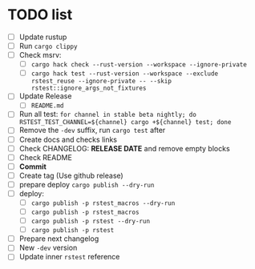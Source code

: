 # TODO list

- [ ] Update rustup
- [ ] Run `cargo clippy`
- [ ] Check msrv: 
  - [ ] `cargo hack check --rust-version --workspace --ignore-private`
  - [ ] `cargo hack test --rust-version --workspace --exclude rstest_reuse --ignore-private -- --skip rstest::ignore_args_not_fixtures`
- [ ] Update Release
  - [ ] `README.md`
- [ ] Run all test: `for channel in stable beta nightly; do RSTEST_TEST_CHANNEL=${channel} cargo +${channel} test; done`
- [ ] Remove the `-dev` suffix, run `cargo test` after
- [ ] Create docs and checks links
- [ ] Check CHANGELOG: **RELEASE DATE** and remove empty blocks
- [ ] Check README
- [ ] **Commit**
- [ ] Create tag (Use github release)
- [ ] prepare deploy `cargo publish --dry-run`
- [ ] deploy:
  - [ ]  `cargo publish -p rstest_macros --dry-run`
  - [ ]  `cargo publish -p rstest_macros`
  - [ ]  `cargo publish -p rstest --dry-run`
  - [ ]  `cargo publish -p rstest`
- [ ] Prepare next changelog
- [ ] New `-dev` version
- [ ] Update inner `rstest` reference
